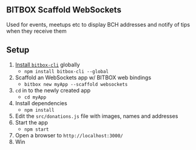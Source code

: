 ## BITBOX Scaffold WebSockets

Used for events, meetups etc to display BCH addresses and notify of tips when they receive them

## Setup

1. [Install `bitbox-cli`](https://www.npmjs.com/package/bitbox-cli) globally
    * `npm install bitbox-cli --global`
2. Scaffold an WebSockets app w/ BITBOX web bindings
    * `bitbox new myApp --scaffold websockets`
3. `cd` in to the newly created app
    * `cd myApp`
4. Install dependencies
    * `npm install`
5. Edit the `src/donations.js` file with images, names and addresses
6. Start the app
    * `npm start`
7. Open a browser to `http://localhost:3000/`
8. Win
